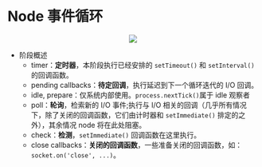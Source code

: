 # Node 事件循环

<div align="center">
  <img src="https://github.com/TanYJie/Technology-Stack/blob/master/Node/image/Node事件循环.png"/>
</div>

* 阶段概述
  * timer：**定时器**，本阶段执行已经安排的 `setTimeout()` 和 `setInterval()` 的回调函数。
  * pending callbacks：**待定回调**，执行延迟到下一个循环迭代的 I/O 回调。
  * idle, prepare：仅系统内部使用。`process.nextTick()`属于 idle 观察者
  * poll：**轮询**，检索新的 I/O 事件;执行与 I/O 相关的回调（几乎所有情况下，除了关闭的回调函数，它们由计时器和 `setImmediate()` 排定的之外），其余情况 node 将在此处阻塞。
  * check：**检测**，`setImmediate()` 回调函数在这里执行。
  * close callbacks：**关闭的回调函数**，一些准备关闭的回调函数，如：`socket.on('close', ...)`。
